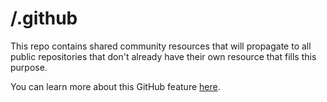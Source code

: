 # /.github

This repo contains shared community resources that will propagate to all public repositories that don't already have their own resource that fills this purpose.

You can learn more about this GitHub feature [here](https://docs.github.com/en/communities/setting-up-your-project-for-healthy-contributions/creating-a-default-community-health-file).
